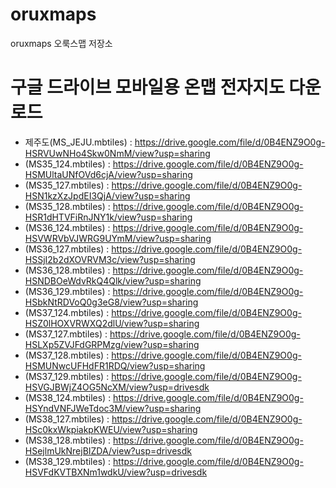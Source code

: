 # oruxmaps
oruxmaps 오룩스맵 저장소

# 구글 드라이브 모바일용 온맵 전자지도 다운로드
- 제주도(MS_JEJU.mbtiles) : https://drive.google.com/file/d/0B4ENZ9O0g-HSRVUwNHo4Skw0NmM/view?usp=sharing
- (MS35_124.mbtiles) : https://drive.google.com/file/d/0B4ENZ9O0g-HSMUltaUNfOVd6cjA/view?usp=sharing
- (MS35_127.mbtiles) : https://drive.google.com/file/d/0B4ENZ9O0g-HSN1kzXzJpdEI3QjA/view?usp=sharing
- (MS35_128.mbtiles) : https://drive.google.com/file/d/0B4ENZ9O0g-HSR1dHTVFiRnJNY1k/view?usp=sharing
- (MS36_124.mbtiles) : https://drive.google.com/file/d/0B4ENZ9O0g-HSVWRVbVJWRG9UYmM/view?usp=sharing
- (MS36_127.mbtiles) : https://drive.google.com/file/d/0B4ENZ9O0g-HSSjI2b2dXOVRVM3c/view?usp=sharing
- (MS36_128.mbtiles) : https://drive.google.com/file/d/0B4ENZ9O0g-HSNDBOeWdvRkQ4Qlk/view?usp=sharing
- (MS36_129.mbtiles) : https://drive.google.com/file/d/0B4ENZ9O0g-HSbkNtRDVoQ0g3eG8/view?usp=sharing
- (MS37_124.mbtiles) : https://drive.google.com/file/d/0B4ENZ9O0g-HSZ0lHOXVRWXQ2dlU/view?usp=sharing
- (MS37_127.mbtiles) : https://drive.google.com/file/d/0B4ENZ9O0g-HSLXp5ZVJFdGRPMzg/view?usp=sharing
- (MS37_128.mbtiles) : https://drive.google.com/file/d/0B4ENZ9O0g-HSMUNwcUFHdFR1RDQ/view?usp=sharing
- (MS37_129.mbtiles) : https://drive.google.com/file/d/0B4ENZ9O0g-HSVGJBWjZ4OG5NcXM/view?usp=drivesdk
- (MS38_124.mbtiles) : https://drive.google.com/file/d/0B4ENZ9O0g-HSYndVNFJWeTdoc3M/view?usp=sharing
- (MS38_127.mbtiles) : https://drive.google.com/file/d/0B4ENZ9O0g-HSc0kxWkpiakpKWEU/view?usp=sharing
- (MS38_128.mbtiles) : https://drive.google.com/file/d/0B4ENZ9O0g-HSejlmUkNrejBIZDA/view?usp=drivesdk
- (MS38_129.mbtiles) : https://drive.google.com/file/d/0B4ENZ9O0g-HSVFdKVTBXNm1wdkU/view?usp=drivesdk
